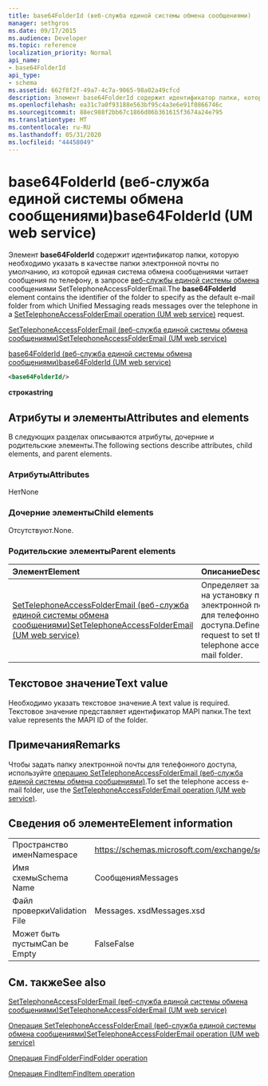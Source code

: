 ```yaml
---
title: base64FolderId (веб-служба единой системы обмена сообщениями)
manager: sethgros
ms.date: 09/17/2015
ms.audience: Developer
ms.topic: reference
localization_priority: Normal
api_name:
- base64FolderId
api_type:
- schema
ms.assetid: 662f8f2f-49a7-4c7a-9065-98a02a49cfcd
description: Элемент base64FolderId содержит идентификатор папки, которую необходимо указать в качестве папки электронной почты по умолчанию, из которой единая система обмена сообщениями читает сообщения по телефону, в запросе веб-службы единой системы обмена сообщениями SetTelephoneAccessFolderEmail.
ms.openlocfilehash: ea31c7a0f93188e563bf95c4a3e6e91f0866746c
ms.sourcegitcommit: 88ec988f2bb67c1866d06b361615f3674a24e795
ms.translationtype: MT
ms.contentlocale: ru-RU
ms.lasthandoff: 05/31/2020
ms.locfileid: "44458049"
---
```

# <a name="base64folderid-um-web-service"></a><span data-ttu-id="12015-103">base64FolderId (веб-служба единой системы обмена сообщениями)</span><span class="sxs-lookup"><span data-stu-id="12015-103">base64FolderId (UM web service)</span></span>

<span data-ttu-id="12015-104">Элемент **base64FolderId** содержит идентификатор папки, которую необходимо указать в качестве папки электронной почты по умолчанию, из которой единая система обмена сообщениями читает сообщения по телефону, в запросе [веб-службы единой системы обмена](settelephoneaccessfolderemail-operation-um-web-service.md) сообщениями SetTelephoneAccessFolderEmail.</span><span class="sxs-lookup"><span data-stu-id="12015-104">The **base64FolderId** element contains the identifier of the folder to specify as the default e-mail folder from which Unified Messaging reads messages over the telephone in a [SetTelephoneAccessFolderEmail operation (UM web service)](settelephoneaccessfolderemail-operation-um-web-service.md) request.</span></span> 
  
[<span data-ttu-id="12015-105">SetTelephoneAccessFolderEmail (веб-служба единой системы обмена сообщениями)</span><span class="sxs-lookup"><span data-stu-id="12015-105">SetTelephoneAccessFolderEmail (UM web service)</span></span>](settelephoneaccessfolderemail-um-web-service.md)
  
[<span data-ttu-id="12015-106">base64FolderId (веб-служба единой системы обмена сообщениями)</span><span class="sxs-lookup"><span data-stu-id="12015-106">base64FolderId (UM web service)</span></span>](base64folderid-um-web-service.md)
  
```xml
<base64FolderId/>
```

 <span data-ttu-id="12015-107">**строка**</span><span class="sxs-lookup"><span data-stu-id="12015-107">**string**</span></span>
## <a name="attributes-and-elements"></a><span data-ttu-id="12015-108">Атрибуты и элементы</span><span class="sxs-lookup"><span data-stu-id="12015-108">Attributes and elements</span></span>

<span data-ttu-id="12015-109">В следующих разделах описываются атрибуты, дочерние и родительские элементы.</span><span class="sxs-lookup"><span data-stu-id="12015-109">The following sections describe attributes, child elements, and parent elements.</span></span>
  
### <a name="attributes"></a><span data-ttu-id="12015-110">Атрибуты</span><span class="sxs-lookup"><span data-stu-id="12015-110">Attributes</span></span>

<span data-ttu-id="12015-111">Нет</span><span class="sxs-lookup"><span data-stu-id="12015-111">None</span></span>
  
### <a name="child-elements"></a><span data-ttu-id="12015-112">Дочерние элементы</span><span class="sxs-lookup"><span data-stu-id="12015-112">Child elements</span></span>

<span data-ttu-id="12015-113">Отсутствуют.</span><span class="sxs-lookup"><span data-stu-id="12015-113">None.</span></span>
  
### <a name="parent-elements"></a><span data-ttu-id="12015-114">Родительские элементы</span><span class="sxs-lookup"><span data-stu-id="12015-114">Parent elements</span></span>

|<span data-ttu-id="12015-115">**Элемент**</span><span class="sxs-lookup"><span data-stu-id="12015-115">**Element**</span></span>|<span data-ttu-id="12015-116">**Описание**</span><span class="sxs-lookup"><span data-stu-id="12015-116">**Description**</span></span>|
|:-----|:-----|
|[<span data-ttu-id="12015-117">SetTelephoneAccessFolderEmail (веб-служба единой системы обмена сообщениями)</span><span class="sxs-lookup"><span data-stu-id="12015-117">SetTelephoneAccessFolderEmail (UM web service)</span></span>](settelephoneaccessfolderemail-um-web-service.md) <br/> |<span data-ttu-id="12015-118">Определяет запрос на установку папки электронной почты для телефонного доступа.</span><span class="sxs-lookup"><span data-stu-id="12015-118">Defines request to set the telephone access e-mail folder.</span></span>  <br/> |
   
## <a name="text-value"></a><span data-ttu-id="12015-119">Текстовое значение</span><span class="sxs-lookup"><span data-stu-id="12015-119">Text value</span></span>

<span data-ttu-id="12015-120">Необходимо указать текстовое значение.</span><span class="sxs-lookup"><span data-stu-id="12015-120">A text value is required.</span></span> <span data-ttu-id="12015-121">Текстовое значение представляет идентификатор MAPI папки.</span><span class="sxs-lookup"><span data-stu-id="12015-121">The text value represents the MAPI ID of the folder.</span></span>
  
## <a name="remarks"></a><span data-ttu-id="12015-122">Примечания</span><span class="sxs-lookup"><span data-stu-id="12015-122">Remarks</span></span>

<span data-ttu-id="12015-123">Чтобы задать папку электронной почты для телефонного доступа, используйте [операцию SetTelephoneAccessFolderEmail (веб-служба единой системы обмена сообщениями)](settelephoneaccessfolderemail-operation-um-web-service.md).</span><span class="sxs-lookup"><span data-stu-id="12015-123">To set the telephone access e-mail folder, use the [SetTelephoneAccessFolderEmail operation (UM web service)](settelephoneaccessfolderemail-operation-um-web-service.md).</span></span>
  
## <a name="element-information"></a><span data-ttu-id="12015-124">Сведения об элементе</span><span class="sxs-lookup"><span data-stu-id="12015-124">Element information</span></span>

|||
|:-----|:-----|
|<span data-ttu-id="12015-125">Пространство имен</span><span class="sxs-lookup"><span data-stu-id="12015-125">Namespace</span></span>  <br/> |https://schemas.microsoft.com/exchange/services/2006/messages  <br/> |
|<span data-ttu-id="12015-126">Имя схемы</span><span class="sxs-lookup"><span data-stu-id="12015-126">Schema Name</span></span>  <br/> |<span data-ttu-id="12015-127">Сообщения</span><span class="sxs-lookup"><span data-stu-id="12015-127">Messages</span></span>  <br/> |
|<span data-ttu-id="12015-128">Файл проверки</span><span class="sxs-lookup"><span data-stu-id="12015-128">Validation File</span></span>  <br/> |<span data-ttu-id="12015-129">Messages. xsd</span><span class="sxs-lookup"><span data-stu-id="12015-129">Messages.xsd</span></span>  <br/> |
|<span data-ttu-id="12015-130">Может быть пустым</span><span class="sxs-lookup"><span data-stu-id="12015-130">Can be Empty</span></span>  <br/> |<span data-ttu-id="12015-131">False</span><span class="sxs-lookup"><span data-stu-id="12015-131">False</span></span>  <br/> |
   
## <a name="see-also"></a><span data-ttu-id="12015-132">См. также</span><span class="sxs-lookup"><span data-stu-id="12015-132">See also</span></span>



[<span data-ttu-id="12015-133">SetTelephoneAccessFolderEmail (веб-служба единой системы обмена сообщениями)</span><span class="sxs-lookup"><span data-stu-id="12015-133">SetTelephoneAccessFolderEmail (UM web service)</span></span>](settelephoneaccessfolderemail-um-web-service.md)
  
[<span data-ttu-id="12015-134">Операция SetTelephoneAccessFolderEmail (веб-служба единой системы обмена сообщениями)</span><span class="sxs-lookup"><span data-stu-id="12015-134">SetTelephoneAccessFolderEmail operation (UM web service)</span></span>](settelephoneaccessfolderemail-operation-um-web-service.md)
  
[<span data-ttu-id="12015-135">Операция FindFolder</span><span class="sxs-lookup"><span data-stu-id="12015-135">FindFolder operation</span></span>](findfolder-operation.md)
  
[<span data-ttu-id="12015-136">Операция FindItem</span><span class="sxs-lookup"><span data-stu-id="12015-136">FindItem operation</span></span>](finditem-operation.md)


